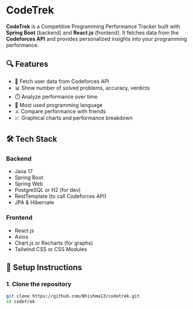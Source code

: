 # CodeTrek 

**CodeTrek** is a Competitive Programming Performance Tracker built with **Spring Boot** (backend) and **React.js** (frontend). It fetches data from the **Codeforces API** and provides personalized insights into your programming performance.

## 🔍 Features

- 🔗 Fetch user data from Codeforces API
- 📊 Show number of solved problems, accuracy, verdicts
- ⏱️ Analyze performance over time
- 🧠 Most used programming language
- ⚔️ Compare performance with friends
- 📈 Graphical charts and performance breakdown

## 🛠️ Tech Stack

### Backend
- Java 17
- Spring Boot
- Spring Web
- PostgreSQL or H2 (for dev)
- RestTemplate (to call Codeforces API)
- JPA & Hibernate

### Frontend
- React.js
- Axios
- Chart.js or Recharts (for graphs)
- Tailwind CSS or CSS Modules

## 🧪 Setup Instructions

### 1. Clone the repository
```bash
git clone https://github.com/Bhishma13/codetrek.git
cd codetrek
